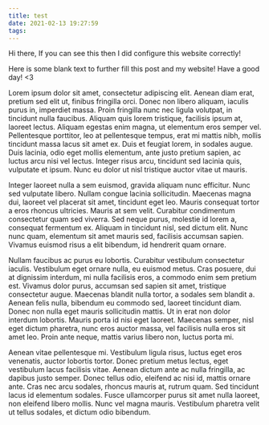 ```yaml
---
title: test
date: 2021-02-13 19:27:59
tags:
---
```

Hi there, If you can see this then I did configure this website correctly!

Here is some blank text to further fill this post and my website!
Have a good day! <3

Lorem ipsum dolor sit amet, consectetur adipiscing elit. Aenean diam erat, pretium sed elit ut, finibus fringilla orci. Donec non libero aliquam, iaculis purus in, imperdiet massa. Proin fringilla nunc nec ligula volutpat, in tincidunt nulla faucibus. Aliquam quis lorem tristique, facilisis ipsum at, laoreet lectus. Aliquam egestas enim magna, ut elementum eros semper vel. Pellentesque porttitor, leo at pellentesque tempus, erat mi mattis nibh, mollis tincidunt massa lacus sit amet ex. Duis et feugiat lorem, in sodales augue. Duis lacinia, odio eget mollis elementum, ante justo pretium sapien, ac luctus arcu nisi vel lectus. Integer risus arcu, tincidunt sed lacinia quis, vulputate et ipsum. Nunc eu dolor ut nisl tristique auctor vitae ut mauris.

Integer laoreet nulla a sem euismod, gravida aliquam nunc efficitur. Nunc sed vulputate libero. Nullam congue lacinia sollicitudin. Maecenas magna dui, laoreet vel placerat sit amet, tincidunt eget leo. Mauris consequat tortor a eros rhoncus ultricies. Mauris at sem velit. Curabitur condimentum consectetur quam sed viverra. Sed neque purus, molestie id lorem a, consequat fermentum ex. Aliquam in tincidunt nisl, sed dictum elit. Nunc nunc quam, elementum sit amet mauris sed, facilisis accumsan sapien. Vivamus euismod risus a elit bibendum, id hendrerit quam ornare.

Nullam faucibus ac purus eu lobortis. Curabitur vestibulum consectetur iaculis. Vestibulum eget ornare nulla, eu euismod metus. Cras posuere, dui at dignissim interdum, mi nulla facilisis eros, a commodo enim sem pretium est. Vivamus dolor purus, accumsan sed sapien sit amet, tristique consectetur augue. Maecenas blandit nulla tortor, a sodales sem blandit a. Aenean felis nulla, bibendum eu commodo sed, laoreet tincidunt diam. Donec non nulla eget mauris sollicitudin mattis. Ut in erat non dolor interdum lobortis. Mauris porta id nisi eget laoreet. Maecenas semper, nisl eget dictum pharetra, nunc eros auctor massa, vel facilisis nulla eros sit amet leo. Proin ante neque, mattis varius libero non, luctus porta mi.

Aenean vitae pellentesque mi. Vestibulum ligula risus, luctus eget eros venenatis, auctor lobortis tortor. Donec pretium metus lectus, eget vestibulum lacus facilisis vitae. Aenean dictum ante ac nulla fringilla, ac dapibus justo semper. Donec tellus odio, eleifend ac nisi id, mattis ornare ante. Cras nec arcu sodales, rhoncus mauris at, rutrum quam. Sed tincidunt lacus id elementum sodales. Fusce ullamcorper purus sit amet nulla laoreet, non eleifend libero mollis. Nunc vel magna mauris. Vestibulum pharetra velit ut tellus sodales, et dictum odio bibendum.